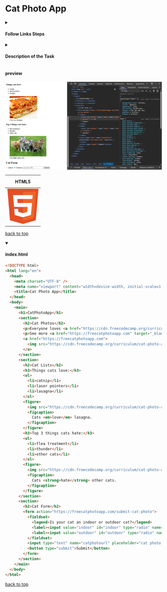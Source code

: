 
<a id=top></a>

# Cat Photo App

<details>
      <summary>
        <h4>Follow Links Steps</h4>
      </summary>
       
<table>
  <thead>
    <tr><th><a href="https://github.com/AndriiKot/Desing___Cat_Photo_App___freeCodeCamp//tree/main/steps/__00__title_" target="_self">Step 0</a></th><th><a href="https://github.com/AndriiKot/Desing___Cat_Photo_App___freeCodeCamp//tree/main/steps/__01__step__" target="_self">Step 1</a></th><th><a href="https://github.com/AndriiKot/Desing___Cat_Photo_App___freeCodeCamp//tree/main/steps/__02__step__" target="_self">Step 2</a></th><th><a href="https://github.com/AndriiKot/Desing___Cat_Photo_App___freeCodeCamp//tree/main/steps/__03__step__" target="_self">Step 3</a></th><th><a href="https://github.com/AndriiKot/Desing___Cat_Photo_App___freeCodeCamp//tree/main/steps/__04__step__" target="_self">Step 4</a></th><tr><th><a href="https://github.com/AndriiKot/Desing___Cat_Photo_App___freeCodeCamp//tree/main/steps/__05__step__" target="_self">Step 5</a></th><th><a href="https://github.com/AndriiKot/Desing___Cat_Photo_App___freeCodeCamp//tree/main/steps/__06__step__" target="_self">Step 6</a></th><th><a href="https://github.com/AndriiKot/Desing___Cat_Photo_App___freeCodeCamp//tree/main/steps/__07__step__" target="_self">Step 7</a></th><th><a href="https://github.com/AndriiKot/Desing___Cat_Photo_App___freeCodeCamp//tree/main/steps/__08__step__" target="_self">Step 8</a></th><th><a href="https://github.com/AndriiKot/Desing___Cat_Photo_App___freeCodeCamp//tree/main/steps/__09__step__" target="_self">Step 9</a></th><tr><th><a href="https://github.com/AndriiKot/Desing___Cat_Photo_App___freeCodeCamp//tree/main/steps/__10__step__" target="_self">Step 10</a></th><th><a href="https://github.com/AndriiKot/Desing___Cat_Photo_App___freeCodeCamp//tree/main/steps/__11__step__" target="_self">Step 11</a></th><th><a href="https://github.com/AndriiKot/Desing___Cat_Photo_App___freeCodeCamp//tree/main/steps/__12__step__" target="_self">Step 12</a></th><th><a href="https://github.com/AndriiKot/Desing___Cat_Photo_App___freeCodeCamp//tree/main/steps/__13__step__" target="_self">Step 13</a></th><th><a href="https://github.com/AndriiKot/Desing___Cat_Photo_App___freeCodeCamp//tree/main/steps/__14__step__" target="_self">Step 14</a></th><tr><th><a href="https://github.com/AndriiKot/Desing___Cat_Photo_App___freeCodeCamp//tree/main/steps/__15__step__" target="_self">Step 15</a></th><th><a href="https://github.com/AndriiKot/Desing___Cat_Photo_App___freeCodeCamp//tree/main/steps/__16__step__" target="_self">Step 16</a></th><th><a href="https://github.com/AndriiKot/Desing___Cat_Photo_App___freeCodeCamp//tree/main/steps/__17__step__" target="_self">Step 17</a></th><th><a href="https://github.com/AndriiKot/Desing___Cat_Photo_App___freeCodeCamp//tree/main/steps/__18__step__" target="_self">Step 18</a></th><th><a href="https://github.com/AndriiKot/Desing___Cat_Photo_App___freeCodeCamp//tree/main/steps/__19__step__" target="_self">Step 19</a></th><tr><th><a href="https://github.com/AndriiKot/Desing___Cat_Photo_App___freeCodeCamp//tree/main/steps/__20__step__" target="_self">Step 20</a></th><th><a href="https://github.com/AndriiKot/Desing___Cat_Photo_App___freeCodeCamp//tree/main/steps/__21__step__" target="_self">Step 21</a></th><th><a href="https://github.com/AndriiKot/Desing___Cat_Photo_App___freeCodeCamp//tree/main/steps/__22__step__" target="_self">Step 22</a></th><th><a href="https://github.com/AndriiKot/Desing___Cat_Photo_App___freeCodeCamp//tree/main/steps/__23__step__" target="_self">Step 23</a></th><th><a href="https://github.com/AndriiKot/Desing___Cat_Photo_App___freeCodeCamp//tree/main/steps/__24__step__" target="_self">Step 24</a></th><tr><th><a href="https://github.com/AndriiKot/Desing___Cat_Photo_App___freeCodeCamp//tree/main/steps/__25__step__" target="_self">Step 25</a></th><th><a href="https://github.com/AndriiKot/Desing___Cat_Photo_App___freeCodeCamp//tree/main/steps/__26__step__" target="_self">Step 26</a></th><th><a href="https://github.com/AndriiKot/Desing___Cat_Photo_App___freeCodeCamp//tree/main/steps/__27__step__" target="_self">Step 27</a></th><th><a href="https://github.com/AndriiKot/Desing___Cat_Photo_App___freeCodeCamp//tree/main/steps/__28__step__" target="_self">Step 28</a></th><th><a href="https://github.com/AndriiKot/Desing___Cat_Photo_App___freeCodeCamp//tree/main/steps/__29__step__" target="_self">Step 29</a></th><tr><th><a href="https://github.com/AndriiKot/Desing___Cat_Photo_App___freeCodeCamp//tree/main/steps/__30__step__" target="_self">Step 30</a></th><th><a href="https://github.com/AndriiKot/Desing___Cat_Photo_App___freeCodeCamp//tree/main/steps/__31__step__" target="_self">Step 31</a></th><th><a href="https://github.com/AndriiKot/Desing___Cat_Photo_App___freeCodeCamp//tree/main/steps/__32__step__" target="_self">Step 32</a></th><th><a href="https://github.com/AndriiKot/Desing___Cat_Photo_App___freeCodeCamp//tree/main/steps/__33__step__" target="_self">Step 33</a></th><th><a href="https://github.com/AndriiKot/Desing___Cat_Photo_App___freeCodeCamp//tree/main/steps/__34__step__" target="_self">Step 34</a></th><tr><th><a href="https://github.com/AndriiKot/Desing___Cat_Photo_App___freeCodeCamp//tree/main/steps/__35__step__" target="_self">Step 35</a></th><th><a href="https://github.com/AndriiKot/Desing___Cat_Photo_App___freeCodeCamp//tree/main/steps/__36__step__" target="_self">Step 36</a></th><th><a href="https://github.com/AndriiKot/Desing___Cat_Photo_App___freeCodeCamp//tree/main/steps/__37__step__" target="_self">Step 37</a></th><th><a href="https://github.com/AndriiKot/Desing___Cat_Photo_App___freeCodeCamp//tree/main/steps/__38__step__" target="_self">Step 38</a></th><th><a href="https://github.com/AndriiKot/Desing___Cat_Photo_App___freeCodeCamp//tree/main/steps/__39__step__" target="_self">Step 39</a></th><tr><th><a href="https://github.com/AndriiKot/Desing___Cat_Photo_App___freeCodeCamp//tree/main/steps/__40__step__" target="_self">Step 40</a></th><th><a href="https://github.com/AndriiKot/Desing___Cat_Photo_App___freeCodeCamp//tree/main/steps/__41__step__" target="_self">Step 41</a></th><th><a href="https://github.com/AndriiKot/Desing___Cat_Photo_App___freeCodeCamp//tree/main/steps/__42__step__" target="_self">Step 42</a></th><th><a href="https://github.com/AndriiKot/Desing___Cat_Photo_App___freeCodeCamp//tree/main/steps/__43__step__" target="_self">Step 43</a></th><th><a href="https://github.com/AndriiKot/Desing___Cat_Photo_App___freeCodeCamp//tree/main/steps/__44__step__" target="_self">Step 44</a></th><tr><th><a href="https://github.com/AndriiKot/Desing___Cat_Photo_App___freeCodeCamp//tree/main/steps/__45__step__" target="_self">Step 45</a></th><th><a href="https://github.com/AndriiKot/Desing___Cat_Photo_App___freeCodeCamp//tree/main/steps/__46__step__" target="_self">Step 46</a></th><th><a href="https://github.com/AndriiKot/Desing___Cat_Photo_App___freeCodeCamp//tree/main/steps/__47__step__" target="_self">Step 47</a></th><th><a href="https://github.com/AndriiKot/Desing___Cat_Photo_App___freeCodeCamp//tree/main/steps/__48__step__" target="_self">Step 48</a></th><th><a href="https://github.com/AndriiKot/Desing___Cat_Photo_App___freeCodeCamp//tree/main/steps/__49__step__" target="_self">Step 49</a></th><tr><th><a href="https://github.com/AndriiKot/Desing___Cat_Photo_App___freeCodeCamp//tree/main/steps/__50__step__" target="_self">Step 50</a></th><th><a href="https://github.com/AndriiKot/Desing___Cat_Photo_App___freeCodeCamp//tree/main/steps/__51__step__" target="_self">Step 51</a></th><th><a href="https://github.com/AndriiKot/Desing___Cat_Photo_App___freeCodeCamp//tree/main/steps/__52__step__" target="_self">Step 52</a></th><th><a href="https://github.com/AndriiKot/Desing___Cat_Photo_App___freeCodeCamp//tree/main/steps/__53__step__" target="_self">Step 53</a></th></tr>
  </thead>
  <tbody>
  </tbody>
</table>
</details>


<details>
      <summary>
        <h4>Description of the Task</h4>
      </summary>
       <h3>Step  53</h3>

<section>
<p>The <code>legend</code> element acts as a caption for the content in the <code>fieldset</code> element. It gives users context about what they should enter into that part of the form.</p>
<p>Add a <code>legend</code> element with the text <code>Is your cat an indoor or outdoor cat?</code> above both of the radio buttons.</p>
</section>
</details>

<h4>preview</h4>
    <img src="https://github.com/AndriiKot/Desing___Cat_Photo_App___freeCodeCamp/blob/main/images/previews/preview_step5q.png" alt="preview_step5q">
  
<table>
  <thead>
      <tr><th height=33 width=100>HTML5</th>
  </thead>
  <tbody>
      <tr><td height=100 width=100><a href=https://html.spec.whatwg.org/multipage/ target="_self"><img src=https://github.com/AndriiKot/iconsSVG_and_linksDocs/blob/main/svg/html.svg alt=HTML5></a></td>
  </tbody>
</table>

[back to top](#top)



<details open>
  <summary>
    <h4>index.html</h4>
  </summary>



```html
<!DOCTYPE html>
<html lang="en">
  <head>
    <meta charset="UTF-8" />
    <meta name="viewport" content="width=device-width, initial-scale=1.0" />
    <title>Cat Photo App</title>
  </head>
  <body>
    <main>
      <h1>CatPhotoApp</h1>
      <section>
        <h2>Cat Photos</h2>
        <p>Everyone loves <a href="https://cdn.freecodecamp.org/curriculum/cat-photo-app/running-cats.jpg">cute cats</a> online!</p>
        <p>See more <a href="https://freecatphotoapp.com" target="_blank">cat photos</a> in our gallery.</p>
        <a href="https://freecatphotoapp.com">
          <img src="https://cdn.freecodecamp.org/curriculum/cat-photo-app/relaxing-cat.jpg" alt="A cute orange cat lying on its back">
        </a>
      </section>
      <section>
        <h2>Cat Lists</h2>
        <h3>Things cats love:</h3>
        <ul>
          <li>catnip</li>
          <li>laser pointers</li>
          <li>lasagna</li>
        </ul>
        <figure>
          <img src="https://cdn.freecodecamp.org/curriculum/cat-photo-app/lasagna.jpg" alt="A slice of lasagna on a plate">
          <figcaption>
            Cats <em>love</em> lasagna.
          </figcaption>
        </figure>
        <h3>Top 3 things cats hate:</h3>
        <ul>
          <li>flea treatment</li>
          <li>thunder</li>
          <li>other cats</li>
        </ul>
        <figure>
          <img src="https://cdn.freecodecamp.org/curriculum/cat-photo-app/cats.jpg" alt="Five cats looking around a field.">
          <figcaption>
            Cats <strong>hate</strong> other cats.
          </figcaption>
        </figure>
      </section>
      <section>
        <h2>Cat Form</h2>
        <form action="https://freecatphotoapp.com/submit-cat-photo">
          <fieldset>
            <legend>Is your cat an indoor or outdoor cat?</legend>
            <label><input value="indoor" id="indoor" type="radio" name="indoor-outdoor"> Indoor</label>
            <label><input value="outdoor" id="outdoor" type="radio" name="indoor-outdoor"> Outdoor</label>
          </fieldset>
          <input type="text" name="catphotourl" placeholder="cat photo URL" required>
          <button type="submit">Submit</button>
        </form>
      </section>
    </main>
  </body>
</html>

```



[back to top](#top)


</details>